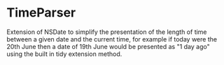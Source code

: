 # TimeParser
Extension of NSDate to simplify the presentation of the length of time between a given date and the current time, for example if today were the 20th June then a date of 19th June would be presented as "1 day ago" using the built in tidy extension method.
